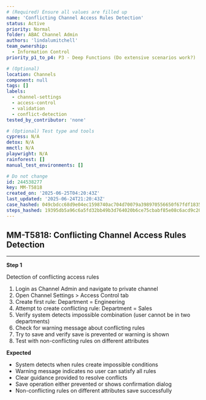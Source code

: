 ```yaml
---
# (Required) Ensure all values are filled up
name: 'Conflicting Channel Access Rules Detection'
status: Active
priority: Normal
folder: ABAC Channel Admin
authors: 'lindalumitchell'
team_ownership:
  - Information Control
priority_p1_to_p4: P3 - Deep Functions (Do extensive scenarios work?)

# (Optional)
location: Channels
component: null
tags: []
labels:
  - channel-settings
  - access-control
  - validation
  - conflict-detection
tested_by_contributor: 'none'

# (Optional) Test type and tools
cypress: N/A
detox: N/A
mmctl: N/A
playwright: N/A
rainforest: []
manual_test_environments: []

# Do not change
id: 244538277
key: MM-T5818
created_on: '2025-06-25T04:20:43Z'
last_updated: '2025-06-24T21:20:43Z'
case_hashed: 049cbdcc68d9e04ec1598740ac704d70079a398970556650f67fdf183596166d1d9a01315bf5d7ad5f826b43828793d0
steps_hashed: 19395db5a96c6a5fd32bb49b3d764020b6ce75cbabf85e08c6acd9c20519089df7399149b099acb5e5643fcb51206863
---
```


<!-- (Auto-generated) Based on frontmatter's "key" and "name" -->

## MM-T5818: Conflicting Channel Access Rules Detection

---

**Step 1**

Detection of conflicting access rules

1. Login as Channel Admin and navigate to private channel
2. Open Channel Settings > Access Control tab
3. Create first rule: Department = Engineering
4. Attempt to create conflicting rule: Department = Sales
5. Verify system detects impossible combination (user cannot be in two departments)
6. Check for warning message about conflicting rules
7. Try to save and verify save is prevented or warning is shown
8. Test with non-conflicting rules on different attributes

**Expected**

- System detects when rules create impossible conditions
- Warning message indicates no user can satisfy all rules
- Clear guidance provided to resolve conflicts
- Save operation either prevented or shows confirmation dialog
- Non-conflicting rules on different attributes save successfully
